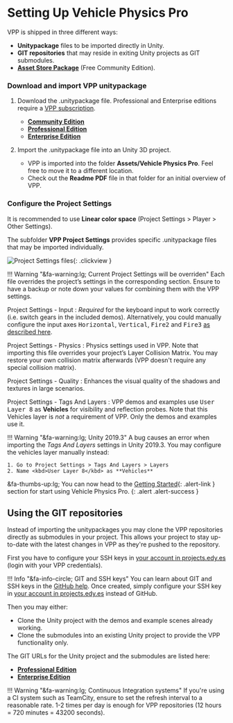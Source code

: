 
# Setting Up Vehicle Physics Pro

VPP is shipped in three different ways:

- **Unitypackage** files to be imported directly in Unity.
- **GIT repositories** that may reside in exiting Unity projects as GIT submodules.
- **[Asset Store Package](https://assetstore.unity.com/packages/tools/physics/vehicle-physics-pro-community-edition-153556)** (Free Community Edition).

### Download and import VPP unitypackage

1. Download the .unitypackage file. Professional and Enterprise editions require a [VPP subscription](/about/licensing).

	- **[Community Edition](https://assetstore.unity.com/packages/tools/physics/vehicle-physics-pro-community-edition-153556)**
	- **[Professional Edition](https://edy.repositoryhosting.com/webdav/edy_vehicle-physics-pro-professional/)**
	- **[Enterprise Edition](https://edy.repositoryhosting.com/webdav/edy_vehicle-physics-pro/)**

2. Import the .unitypackage file into an Unity 3D project.

	- VPP is imported into the folder **Assets/Vehicle Physics Pro**. Feel free to move it to a
		different location.
	- Check out the **Readme PDF** file in that folder for an initial overview of VPP.

### Configure the Project Settings

It is recommended to use **Linear color space** (Project Settings > Player > Other Settings).

The subfolder **VPP Project Settings** provides specific .unitypackage files that may be imported
individually.

![Project Settings files](/img/user-guide/vpp-project-settings.png){: .clickview }

!!! Warning "&fa-warning:lg; Current Project Settings will be overriden"
	Each file overrides the project’s settings in the corresponding section. Ensure to have a backup
	or note down your values for combining them with the VPP settings.

Project Settings - Input
:	_Required_ for the keyboard input to work correctly (i.e. switch gears in the included demos).
	Alternatively, you could manually configure the input axes <kbd>Horizontal</kbd>, <kbd>Vertical</kbd>,
	<kbd>Fire2</kbd> and <kbd>Fire3</kbd> [as described here](/components/vehicle-input/#vpstandardinput).

Project Settings - Physics
:	Physics settings used in VPP. Note that importing this file overrides your project’s Layer
	Collision Matrix. You may restore your own collision matrix afterwards (VPP doesn't require
	any special collision matrix).

Project Settings - Quality
:	Enhances the visual quality of the shadows and textures in large scenarios.

Project Settings - Tags And Layers
:	VPP demos and examples use <kbd>User Layer 8</kbd> as **Vehicles** for visibility and reflection
	probes.	Note that this Vehicles layer is _not_ a requirement of VPP. Only the demos and examples
	use it.

!!! Warning "&fa-warning:lg; Unity 2019.3"
	A bug causes an error when importing the _Tags And Layers_ settings in Unity 2019.3. You may
	configure the vehicles layer manually instead:

	1. Go to Project Settings > Tags And Layers > Layers
	2. Name <kbd>User Layer 8</kbd> as **Vehicles**

&fa-thumbs-up:lg; You can now head to the [Getting Started](getting-started.md){: .alert-link }
section for start using Vehicle Physics Pro.
{: .alert .alert-success }

## Using the GIT repositories

Instead of importing the unitypackages you may clone the VPP repositories directly as submodules
in your project. This allows your project to stay up-to-date with the latest changes in VPP as
they're pushed to the repository.

First you have to configure your SSH keys in [your account in projects.edy.es](https://edy.repositoryhosting.com/users/my_profile#public_keys)
(login with your VPP credentials).

!!! Info "&fa-info-circle; GIT and SSH keys"
	You can learn about GIT and SSH keys in the [GitHub help](https://help.github.com/en/github/authenticating-to-github/connecting-to-github-with-ssh).
	Once created, simply configure your SSH key in [your account in projects.edy.es](https://edy.repositoryhosting.com/users/my_profile#public_keys)
	instead of GitHub.

Then you may either:

- Clone the Unity project with the demos and example scenes already working.
- Clone the submodules into an existing Unity project to provide the VPP functionality only.

The GIT URLs for the Unity project and the submodules are listed here:

- **[Professional Edition](https://edy.repositoryhosting.com/trac/edy_vehicle-physics-pro-professional)**
- **[Enterprise Edition](https://edy.repositoryhosting.com/trac/edy_vehicle-physics-pro)**

!!! Warning "&fa-warning:lg; Continuous Integration systems"
	If you're using a CI system such as TeamCity, ensure to set the refresh interval to a reasonable
	rate. 1-2 times per day is enough for VPP repositories (12 hours = 720 minutes = 43200 seconds).
